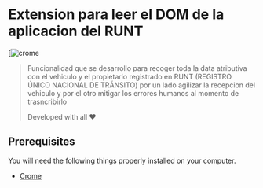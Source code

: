 # Extension para leer el DOM de la aplicacion del RUNT

[![crome](https://support.google.com/chrome/a/answer/2714278?hl=es)


> Funcionalidad que se desarrollo para recoger toda la data atributiva con el vehiculo y el propietario registrado en RUNT (REGISTRO ÚNICO NACIONAL DE TRÁNSITO) por un lado agilizar la recepcion del vehiculo y por el otro mitigar los errores humanos al momento de trasncribirlo 
>
>Developed with all :heart:

## Prerequisites

You will need the following things properly installed on your computer.

* [Crome](https://www.google.com/chrome/?brand=BNSD&gclid=CjwKCAiA4veMBhAMEiwAU4XRr60Q7G5PIRQ9MMGiumJsRGcJsZPZJEzh0lQqIxcLBQi3LpSsKwjTdRoCzxUQAvD_BwE&gclsrc=aw.ds)


